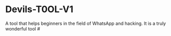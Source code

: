 # Devils-T0OL-V1
A tool that helps beginners in the field of WhatsApp and hacking. It is a truly wonderful tool #
